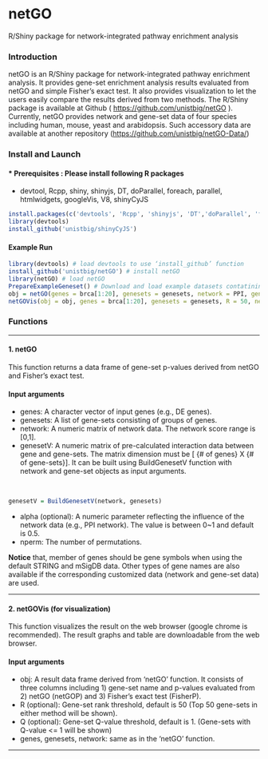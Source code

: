 # netGO
R/Shiny package for network-integrated pathway enrichment analysis

### Introduction
netGO is an R/Shiny package for network-integrated pathway enrichment analysis. It provides gene-set enrichment analysis results evaluated from netGO and simple Fisher’s exact test. It also provides visualization to let the users easily compare the results derived from two methods. The R/Shiny package is available at Github ( https://github.com/unistbig/netGO ). Currently, netGO provides network and gene-set data of four species including human, mouse, yeast and arabidopsis. Such accessory data are available at another repository (https://github.com/unistbig/netGO-Data/)

### Install and Launch
#### * Prerequisites : Please install following R packages
- devtool, Rcpp, shiny, shinyjs, DT, doParallel, foreach, parallel, htmlwidgets, googleVis, V8, shinyCyJS

```r
install.packages(c('devtools', 'Rcpp', 'shinyjs', 'DT','doParallel', 'foreach', 'parallel', 'htmlwidgets', 'googleVis', 'V8'))
library(devtools)
install_github('unistbig/shinyCyJS')
```

#### Example Run

```r
library(devtools) # load devtools to use ‘install_github’ function
install_github('unistbig/netGO') # install netGO
library(netGO) # load netGO
PrepareExampleGeneset() # Download and load example datasets contatining brca, genesets, PPI and genesetV
obj = netGO(genes = brca[1:20], genesets = genesets, network = PPI, genesetV = genesetV) # run netGO
netGOVis(obj = obj, genes = brca[1:20], genesets = genesets, R = 50, network = PPI) # Visualize the result

```

### Functions

<hr>

#### 1. netGO
This function returns a data frame of gene-set p-values derived from netGO and Fisher’s exact test.
#### Input arguments

-	genes: A character vector of input genes (e.g., DE genes). <br>
-	genesets: A list of gene-sets consisting of groups of genes.<br>
-	network: A numeric matrix of network data. The network score range is [0,1].<br>
-	genesetV: A numeric matrix of pre-calculated interaction data between gene and gene-sets. The matrix dimension must be [ {# of genes} X {# of gene-sets}]. It can be built using BuildGenesetV function with network and gene-set objects as input arguments.
<br>

```r
genesetV = BuildGenesetV(network, genesets)
```
-	alpha (optional): A numeric parameter reflecting the influence of the network data (e.g., PPI network). The value is between 0~1 and default is 0.5.<br>
-	nperm: The number of permutations.<br>

**Notice** that, member of genes should be gene symbols when using the default STRING and mSigDB data. Other types of gene names are also available if the corresponding customized data (network and gene-set data) are used.
<hr>

#### 2. netGOVis (for visualization)
This function visualizes the result on the web browser (google chrome is recommended). The result graphs and table are downloadable from the web browser.<br>

#### Input arguments

-	obj: A result data frame derived from ‘netGO’ function. It consists of three columns including 1) gene-set name and p-values evaluated from 2) netGO (netGOP) and 3) Fisher’s exact test (FisherP).<br>
-	R (optional): Gene-set rank threshold, default is 50 (Top 50 gene-sets in either method will be shown).<br>
-	Q (optional): Gene-set Q-value threshold, default is 1. (Gene-sets with Q-value <= 1 will be shown)<br>
-	genes, genesets, network: same as in the ‘netGO’ function.<br>
<hr>
